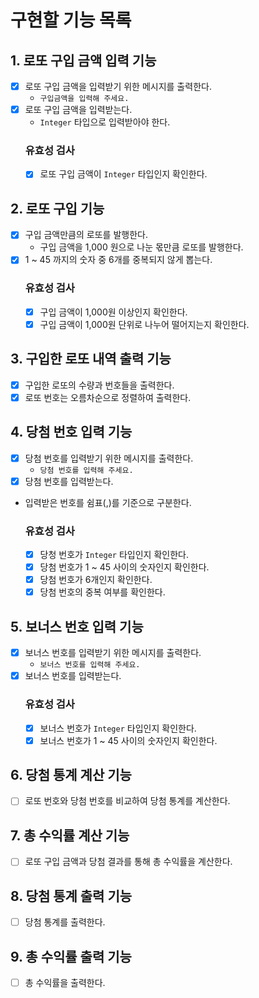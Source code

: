 # 구현할 기능 목록

## 1. 로또 구입 금액 입력 기능

- [X] 로또 구입 금액을 입력받기 위한 메시지를 출력한다.
    - `구입금액을 입력해 주세요.`
- [X] 로또 구입 금액을 입력받는다.
    - `Integer` 타입으로 입력받아야 한다.
  ### 유효성 검사
    - [X] 로또 구입 금액이 `Integer` 타입인지 확인한다.

## 2. 로또 구입 기능

- [X] 구입 금액만큼의 로또를 발행한다.
    - 구입 금액을 1,000 원으로 나눈 몫만큼 로또를 발행한다.
- [X] 1 ~ 45 까지의 숫자 중 6개를 중복되지 않게 뽑는다.
  ### 유효성 검사
    - [X] 구입 금액이 1,000원 이상인지 확인한다.
    - [X] 구입 금액이 1,000원 단위로 나누어 떨어지는지 확인한다.

## 3. 구입한 로또 내역 출력 기능

- [X] 구입한 로또의 수량과 번호들을 출력한다.
- [X] 로또 번호는 오름차순으로 정렬하여 출력한다.

## 4. 당첨 번호 입력 기능

- [X] 당첨 번호를 입력받기 위한 메시지를 출력한다.
    - `당첨 번호를 입력해 주세요.`
- [X] 당첨 번호를 입력받는다.
- 입력받은 번호를 쉼표(,)를 기준으로 구분한다.
  ### 유효성 검사
    - [X] 당청 번호가 `Integer` 타입인지 확인한다.
    - [X] 당첨 번호가 1 ~ 45 사이의 숫자인지 확인한다.
    - [X] 당첨 번호가 6개인지 확인한다.
    - [X] 당첨 번호의 중복 여부를 확인한다.

## 5. 보너스 번호 입력 기능

- [X] 보너스 번호를 입력받기 위한 메시지를 출력한다.
    - `보너스 번호를 입력해 주세요.`
- [X] 보너스 번호를 입력받는다.
  ### 유효성 검사
    - [X] 보너스 번호가 `Integer` 타입인지 확인한다.
    - [X] 보너스 번호가 1 ~ 45 사이의 숫자인지 확인한다.

## 6. 당첨 통계 계산 기능

- [ ] 로또 번호와 당첨 번호를 비교하여 당첨 통계를 계산한다.

## 7. 총 수익률 계산 기능

- [ ] 로또 구입 금액과 당첨 결과를 통해 총 수익률을 계산한다.

## 8. 당첨 통계 출력 기능

- [ ] 당첨 통계를 출력한다.

## 9. 총 수익률 출력 기능

- [ ] 총 수익률을 출력한다.